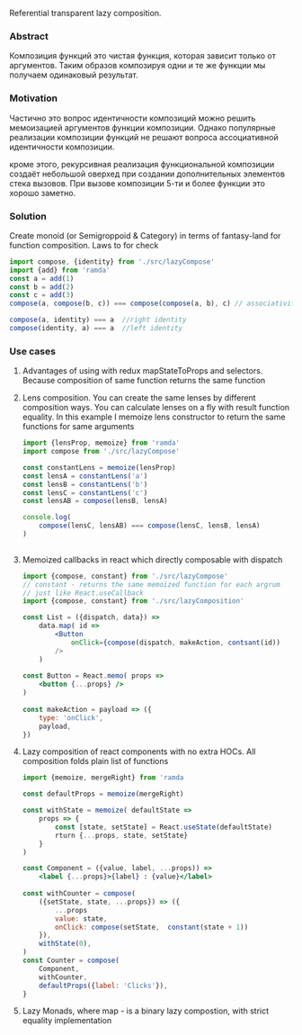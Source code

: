 Referential transparent lazy composition.

### Abstract 
Композиция функций это чистая функция, которая зависит только от аргументов.
Таким образов композируя одни и те же функции мы получаем одинаковый результат.

### Motivation 

Частично это вопрос идентичности композиций можно решить 
мемоизацией аргументов функции композиции.
Однако популярные реализации композиции функций не решают 
вопроса ассоциативной идентичности композиции.

кроме этого, рекурсивная реализация функциональной композиции создаёт небольшой оверхед при создании дополнительных элементов стека вызовов.
При вызове композиции 5-ти и более функции это хорошо заметно.

### Solution 
Create monoid (or Semigroppoid & Category) in terms of fantasy-land for function composition.
Laws to for check


```typescript
import compose, {identity} from './src/lazyCompose'
import {add} from 'ramda'
const a = add(1)
const b = add(2)
const c = add(3)
compose(a, compose(b, c)) === compose(compose(a, b), c) // associativity

compose(a, identity) === a  //right identity
compose(identity, a) === a  //left identity

```

### Use cases 

1. Advantages of using with redux mapStateToProps and selectors. 
Because composition of same function returns the same function

2. Lens composition. 
You can create the same lenses by different composition ways.
You can calculate lenses on a fly with result function equality.
In this example I memoize lens constructor to return the same 
functions for same arguments
    ```typescript
    import {lensProp, memoize} from 'ramda'
    import compose from './src/lazyCompose'
    
    const constantLens = memoize(lensProp)
    const lensA = constantLens('a')
    const lensB = constantLens('b')
    const lensC = constantLens('c')
    const lensAB = compose(lensB, lensA)
    
    console.log(
        compose(lensC, lensAB) === compose(lensC, lensB, lensA)
    )
        
    ```


3. Memoized callbacks in react which directly composable with dispatch
    
    ```jsx
    import {compose, constant} from './src/lazyCompose'
    // constant - returns the same memoized function for each argrum
    // just like React.useCallback
    import {compose, constant} from './src/lazyComposition'
    
    const List = ({dispatch, data}) =>
        data.map( id =>
            <Button
                onClick={compose(dispatch, makeAction, contsant(id)) 
            />
        )
        
    const Button = React.memo( props => 
        <button {...props} />
    )
        
    const makeAction = payload => ({
        type: 'onClick',
        payload,
    })
    
    ```


4. Lazy composition of react components with no extra HOCs. 
All composition folds plain list of functions
    
    ```jsx
    import {memoize, mergeRight} from 'ramda
    
    const defaultProps = memoize(mergeRight)
    
    const withState = memoize( defaultState =>
        props => {
            const [state, setState] = React.useState(defaultState)
            rturn {...props, state, setState}
        }
    )

    const Component = ({value, label, ...props)) => 
        <label {...props}>{label} : {value}</label>    
        
    const withCounter = compose(  
        ({setState, state, ...props}) => ({
            ...props
            value: state,
            onClick: compose(setState,  constant(state + 1))
        }),
        withState(0),
    )   
    const Counter = compose(
        Component, 
        withCounter,
        defaultProps({label: 'Clicks'}),
    }

    ```


5. Lazy Monads, where map - is a  binary lazy compostion, 
with strict equality implementation



